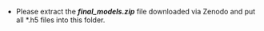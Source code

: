 * Please extract the _**final_models.zip**_ file downloaded via Zenodo and put all *.h5 files into this folder.
